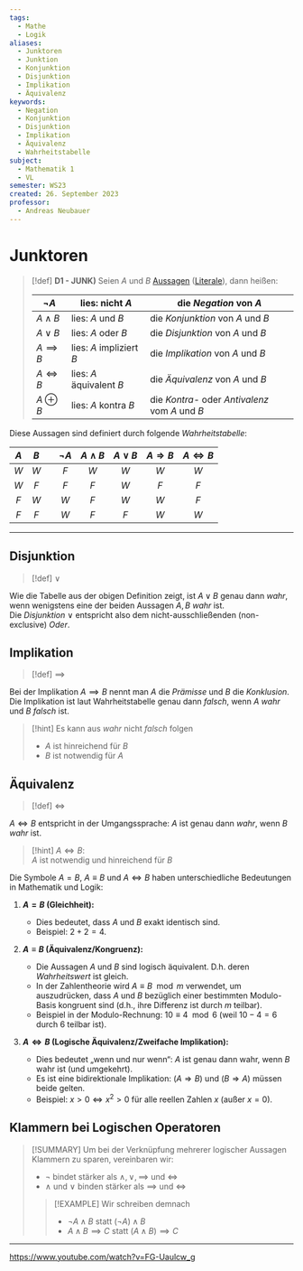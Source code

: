 ```yaml
---
tags:
  - Mathe
  - Logik
aliases:
  - Junktoren
  - Junktion
  - Konjunktion
  - Disjunktion
  - Implikation
  - Äquivalenz
keywords:
  - Negation
  - Konjunktion
  - Disjunktion
  - Implikation
  - Äquivalenz
  - Wahrheitstabelle
subject:
  - Mathematik 1
  - VL
semester: WS23
created: 26. September 2023
professor:
  - Andreas Neubauer
---
```

 

# Junktoren

> [!def] **D1 - JUNK)** Seien $A$ und $B$ [Aussagen](Logik/Aussagenlogik.md) ([Literale](Aussagenlogik.md)), dann heißen: 
>
> | $\neg A$      | lies: nicht $A$          | die *Negation* von $A$            |
> | ------------- | ------------------------ | --------------------------------- |
> | $A\wedge B$   | lies: $A$ und $B$        | die *Konjunktion* von $A$ und $B$ |
> | $A\vee B$     | lies: $A$ oder $B$       | die *Disjunktion* von $A$ und $B$ |
> | $A\implies B$ | lies: $A$ impliziert $B$ | die *Implikation* von $A$ und $B$ |
> | $A\iff B$     | lies: $A$ äquivalent $B$ | die *Äquivalenz* von $A$ und $B$  |
> | $A\oplus B$   | lies: $A$ kontra $B$     | die *Kontra-* oder *Antivalenz* vom $A$ und $B$                                   |

Diese Aussagen sind definiert durch folgende *Wahrheitstabelle*:

| $A$ | $B$ |     | $\neg A$ | $A\wedge B$ | $A\vee B$ | $A\Rightarrow B$ | $A\Leftrightarrow B$ |
|:---:|:---:|:---:|:--------:|:-----------:|:---------:|:----------------:|:--------------------:|
| $W$ | $W$ |     |   $F$    |     $W$     |    $W$    |       $W$        |         $W$          |
| $W$ | $F$ |     |   $F$    |     $F$     |    $W$    |       $F$        |         $F$          |
| $F$ | $W$ |     |   $W$    |     $F$     |    $W$    |       $W$        |         $F$          |
| $F$ | $F$ |     |   $W$    |     $F$     |    $F$    |       $W$        |         $W$          |

---

## Disjunktion

> [!def] $\vee$

Wie die Tabelle aus der obigen Definition zeigt, ist $A \vee B$ genau dann *wahr*, wenn wenigstens eine der beiden Aussagen $A,B$ *wahr* ist.  
Die *Disjunktion* $\vee$ entspricht also dem nicht-ausschließenden (non-exclusive) *Oder*.

## Implikation

> [!def] $\implies$

Bei der Implikation $A\implies B$ nennt man $A$ die *Prämisse* und $B$ die *Konklusion*.  
Die Implikation ist laut Wahrheitstabelle genau dann *falsch*, wenn $A$ *wahr* und $B$ *falsch* ist.

> [!hint] Es kann aus *wahr* nicht *falsch* folgen
> - $A$ ist hinreichend für $B$
> - $B$ ist notwendig für $A$

## Äquivalenz

> [!def] $\iff$ 

$A \iff B$ entspricht in der Umgangssprache: $A$ ist genau dann *wahr*, wenn $B$ *wahr* ist.

> [!hint] $A\iff B$:  
> $A$ ist notwendig und hinreichend für $B$

Die Symbole $A = B$, $A \equiv B$ und $A \iff B$ haben unterschiedliche Bedeutungen in Mathematik und Logik:

1. **$A = B$ (Gleichheit):**  
   - Dies bedeutet, dass $A$ und $B$ exakt identisch sind.  
   - Beispiel: $2 + 2 = 4$.

2. **$A \equiv B$ (Äquivalenz/Kongruenz):**  
   - Die Aussagen $A$ und $B$ sind logisch äquivalent. D.h. deren *Wahrheitswert* ist gleich.
   - In der Zahlentheorie wird $A \equiv B \mod m$ verwendet, um auszudrücken, dass $A$ und $B$ bezüglich einer bestimmten Modulo-Basis kongruent sind (d.h., ihre Differenz ist durch $m$ teilbar).  
   - Beispiel in der Modulo-Rechnung: $10 \equiv 4 \mod 6$ (weil $10 - 4 = 6$ durch $6$ teilbar ist).

3. **$A \iff B$ (Logische Äquivalenz/Zweifache Implikation):**  
   - Dies bedeutet „wenn und nur wenn“: $A$ ist genau dann wahr, wenn $B$ wahr ist (und umgekehrt).  
   - Es ist eine bidirektionale Implikation: $(A \Rightarrow B)$ und $(B \Rightarrow A)$ müssen beide gelten.  
   - Beispiel: $x > 0 \iff x^2 > 0$ für alle reellen Zahlen $x$ (außer $x = 0$).

## Klammern bei Logischen Operatoren

> [!SUMMARY] Um bei der Verknüpfung mehrerer logischer Aussagen Klammern zu sparen, vereinbaren wir:
> - $\neg$ bindet stärker als $\wedge, \vee,\implies$ und $\iff$
> - $\wedge$ und $\vee$ binden stärker als $\implies$ und $\iff$
>
> > [!EXAMPLE] Wir schreiben demnach  
> > - $\neg A\wedge B$ statt $(\neg A)\wedge B$  
> > - $A\wedge B\implies C$ statt $(A\wedge B)\implies C$



---

https://www.youtube.com/watch?v=FG-Uaulcw_g
